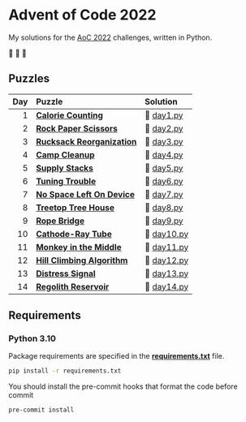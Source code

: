 # Advent of Code 2022

My solutions for the [AoC 2022](https://adventofcode.com/2022) challenges, written in Python.

:christmas_tree: :christmas_tree: :christmas_tree:

## Puzzles

| Day | Puzzle                                                              | Solution                         |
| --: | :------------------------------------------------------------------ | :------------------------------- |
|   1 | **[Calorie Counting](https://adventofcode.com/2022/day/1)**         | :snake: [day1.py](src/day1.py)   |
|   2 | **[Rock Paper Scissors](https://adventofcode.com/2022/day/2)**      | :snake: [day2.py](src/day2.py)   |
|   3 | **[Rucksack Reorganization](https://adventofcode.com/2022/day/3)**  | :snake: [day3.py](src/day3.py)   |
|   4 | **[Camp Cleanup](https://adventofcode.com/2022/day/4)**             | :snake: [day4.py](src/day4.py)   |
|   5 | **[Supply Stacks](https://adventofcode.com/2022/day/5)**            | :snake: [day5.py](src/day5.py)   |
|   6 | **[Tuning Trouble](https://adventofcode.com/2022/day/6)**           | :snake: [day6.py](src/day6.py)   |
|   7 | **[No Space Left On Device](https://adventofcode.com/2022/day/7)**  | :snake: [day7.py](src/day7.py)   |
|   8 | **[Treetop Tree House](https://adventofcode.com/2022/day/8)**       | :snake: [day8.py](src/day8.py)   |
|   9 | **[Rope Bridge](https://adventofcode.com/2022/day/9)**              | :snake: [day9.py](src/day9.py)   |
|  10 | **[Cathode-Ray Tube](https://adventofcode.com/2022/day/10)**        | :snake: [day10.py](src/day10.py) |
|  11 | **[Monkey in the Middle](https://adventofcode.com/2022/day/11)**    | :snake: [day11.py](src/day11.py) |
|  12 | **[Hill Climbing Algorithm](https://adventofcode.com/2022/day/12)** | :snake: [day12.py](src/day12.py) |
|  13 | **[Distress Signal](https://adventofcode.com/2022/day/13)**         | :snake: [day13.py](src/day13.py) |
|  14 | **[Regolith Reservoir](https://adventofcode.com/2022/day/14)**      | :snake: [day14.py](src/day14.py) |

## Requirements

### Python 3.10

Package requirements are specified in the **[requirements.txt](requirements.txt)** file.

```sh
pip install -r requirements.txt
```

You should install the pre-commit hooks that format the code before commit

```sh
pre-commit install
```
